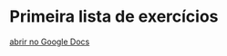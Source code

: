# Primeira lista de exercícios

[abrir no Google Docs](https://docs.google.com/document/d/1NCPyYu-0TJx-x-m_enyc2yiP1RtOCq_-TSypm4qaJH4/view)
